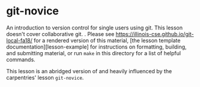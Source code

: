 git-novice
==========

An introduction to version control for single users using git. This lesson
doesn't cover collaborative git. .
Please see <https://illinois-cse.github.io/git-local-fa18/> for a rendered version of this material,
[the lesson template documentation][lesson-example]
for instructions on formatting, building, and submitting material,
or run `make` in this directory for a list of helpful commands.

This lesson is an abridged version of and 
heavily influenced by the carpentries' lesson `git-novice`. 


